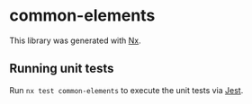 # common-elements

This library was generated with [Nx](https://nx.dev).

## Running unit tests

Run `nx test common-elements` to execute the unit tests via [Jest](https://jestjs.io).
